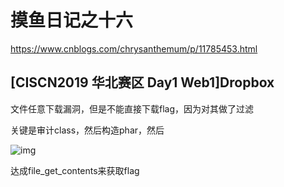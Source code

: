 # 摸鱼日记之十六

https://www.cnblogs.com/chrysanthemum/p/11785453.html

## [CISCN2019 华北赛区 Day1 Web1]Dropbox

文件任意下载漏洞，但是不能直接下载flag，因为对其做了过滤

关键是审计class，然后构造phar，然后

![img](https://img2018.cnblogs.com/blog/1697845/201911/1697845-20191103115356073-910114969.png)

达成file_get_contents来获取flag